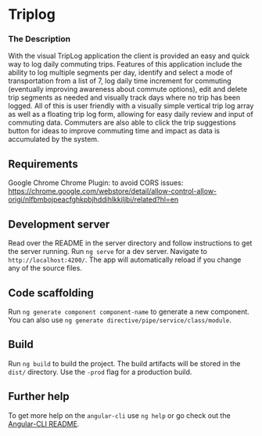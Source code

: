 # Triplog

### The Description

 With the visual TripLog application the client is provided an easy and quick way to log daily commuting trips. Features of this application include the ability to log multiple segments per day, identify and select a mode of transportation from a list of 7, log daily time increment for commuting (eventually improving awareness about commute options), edit and delete trip segments as needed and visually track days where no trip has been logged. All of this is user friendly with a visually simple vertical trip log array as well as a floating trip log form, allowing for easy daily review and input of commuting data. Commuters are also able to click the trip suggestions button for ideas to improve commuting time and impact as data is accumulated by the system.

## Requirements

Google Chrome
Chrome Plugin: to avoid CORS issues: https://chrome.google.com/webstore/detail/allow-control-allow-origi/nlfbmbojpeacfghkpbjhddihlkkiljbi/related?hl=en


## Development server

Read over the README in the server directory and follow instructions to get the server running.
Run `ng serve` for a dev server. Navigate to `http://localhost:4200/`. The app will automatically reload if you change any of the source files.


## Code scaffolding

Run `ng generate component component-name` to generate a new component. You can also use `ng generate directive/pipe/service/class/module`.

## Build

Run `ng build` to build the project. The build artifacts will be stored in the `dist/` directory. Use the `-prod` flag for a production build.

## Further help

To get more help on the `angular-cli` use `ng help` or go check out the [Angular-CLI README](https://github.com/angular/angular-cli/blob/master/README.md).
